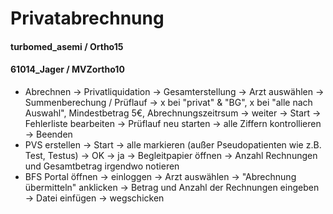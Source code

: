 # Privatabrechnung

#### turbomed_asemi / Ortho15
#### 61014_Jager / MVZortho10<p>

* Abrechnen → Privatliquidation → Gesamterstellung → Arzt auswählen → Summenberechung / Prüflauf → x bei "privat" & "BG", x bei "alle nach Auswahl", Mindestbetrag 5€, Abrechnungszeitrsum → weiter → Start → Fehlerliste bearbeiten → Prüflauf neu starten → alle Ziffern kontrollieren → Beenden
* PVS erstellen → Start → alle markieren (außer Pseudopatienten wie z.B. Test, Testus) → OK → ja → Begleitpapier öffnen → Anzahl Rechnungen und Gesamtbetrag irgendwo notieren
* BFS Portal öffnen → einloggen → Arzt auswählen → "Abrechnung übermitteln" anklicken → Betrag und Anzahl der Rechnungen eingeben → Datei einfügen → wegschicken
